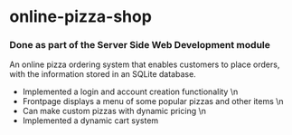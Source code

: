 # online-pizza-shop
### Done as part of the Server Side Web Development module

An online pizza ordering system that enables customers to place orders,
with the information stored in an SQLite database.

* Implemented a login and account creation functionality \n
* Frontpage displays a menu of some popular pizzas and other items \n
* Can make custom pizzas with dynamic pricing \n
* Implemented a dynamic cart system
